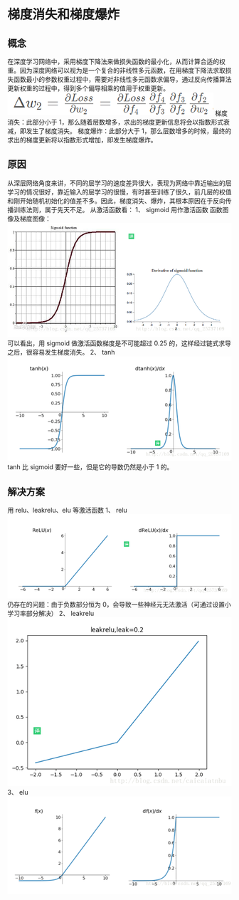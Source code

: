 # 梯度消失和梯度爆炸

## 概念

在深度学习网络中，采用梯度下降法来做损失函数的最小化，从而计算合适的权重。因为深度网络可以视为是一个复合的非线性多元函数，在用梯度下降法求取损失函数最小的参数权重过程中，需要对非线性多元函数求偏导，通过反向传播算法更新权重的过程中，得到多个偏导相乘的值用于权重更新。
![](https://github.com/buki26/image/blob/master/%E5%8F%8D%E5%90%91%E4%BC%A0%E6%92%AD%E7%AE%97%E6%B3%95%E6%9D%83%E9%87%8D%E6%9B%B4%E6%96%B0%E8%BF%87%E7%A8%8B-%E6%B1%82%E5%81%8F%E5%AF%BC.png?raw=true)
梯度消失：此部分小于 1，那么随着层数增多，求出的梯度更新信息将会以指数形式衰减，即发生了梯度消失。
梯度爆炸：此部分大于 1，那么层数增多的时候，最终的求出的梯度更新将以指数形式增加，即发生梯度爆炸。

## 原因

从深层网络角度来讲，不同的层学习的速度差异很大，表现为网络中靠近输出的层学习的情况很好，靠近输入的层学习的很慢，有时甚至训练了很久，前几层的权值和刚开始随机初始化的值差不多。因此，梯度消失、爆炸，其根本原因在于反向传播训练法则，属于先天不足。
从激活函数看：
1、 sigmoid 用作激活函数
函数图像及梯度图像：
![](https://github.com/buki26/image/blob/master/sigmoid%E5%87%BD%E6%95%B0%E5%8F%8A%E5%85%B6%E5%AF%BC%E6%95%B0.png?raw=true)
可以看出，用 sigmoid 做激活函数梯度是不可能超过 0.25 的，这样经过链式求导之后，很容易发生梯度消失。
2、 tanh
![](https://github.com/buki26/image/blob/master/tahn%E5%87%BD%E6%95%B0%E5%8F%8A%E5%85%B6%E5%AF%BC%E6%95%B0.png?raw=true)
tanh 比 sigmoid 要好一些，但是它的导数仍然是小于 1 的。

## 解决方案

用 relu、leakrelu、elu 等激活函数
1、 relu
![](https://github.com/buki26/image/blob/master/relu%E5%87%BD%E6%95%B0%E5%8F%8A%E5%85%B6%E5%AF%BC%E6%95%B0.png?raw=true)
仍存在的问题：由于负数部分恒为 0，会导致一些神经元无法激活（可通过设置小学习率部分解决）
2、 leakrelu
![](https://github.com/buki26/image/blob/master/leakrelu%E5%87%BD%E6%95%B0.png?raw=true)
3、 elu
![](https://github.com/buki26/image/blob/master/elu%E5%87%BD%E6%95%B0%E5%8F%8A%E5%85%B6%E5%AF%BC%E6%95%B0.png?raw=true)
